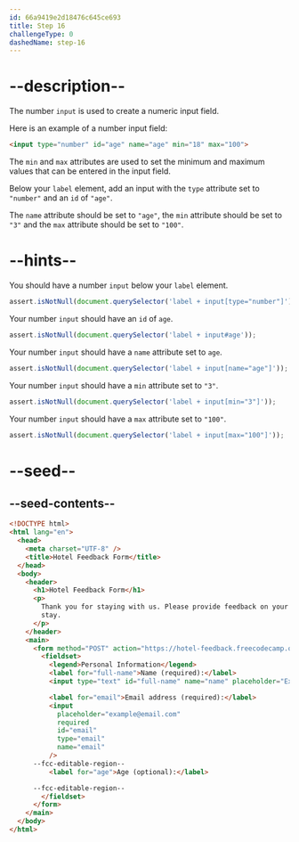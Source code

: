 ```yaml
---
id: 66a9419e2d18476c645ce693
title: Step 16
challengeType: 0
dashedName: step-16
---
```


# --description--

The number `input` is used to create a numeric input field. 

Here is an example of a number input field:

```html
<input type="number" id="age" name="age" min="18" max="100">
```

The `min` and `max` attributes are used to set the minimum and maximum values that can be entered in the input field.

Below your `label` element, add an input with the `type` attribute set to `"number"` and an `id` of `"age"`.

The `name` attribute should be set to `"age"`, the `min` attribute should be set to `"3"` and the `max` attribute should be set to `"100"`.

# --hints--

You should have a number `input` below your `label` element.

```js
assert.isNotNull(document.querySelector('label + input[type="number"]'));
```

Your number `input` should have an `id` of `age`.

```js
assert.isNotNull(document.querySelector('label + input#age'));
```

Your number `input` should have a `name` attribute set to `age`.

```js
assert.isNotNull(document.querySelector('label + input[name="age"]'));
```

Your number `input` should have a `min` attribute set to `"3"`.

```js
assert.isNotNull(document.querySelector('label + input[min="3"]'));
```

Your number `input` should have a `max` attribute set to `"100"`.

```js
assert.isNotNull(document.querySelector('label + input[max="100"]'));
```

# --seed--

## --seed-contents--

```html
<!DOCTYPE html>
<html lang="en">
  <head>
    <meta charset="UTF-8" />
    <title>Hotel Feedback Form</title>
  </head>
  <body>
    <header>
      <h1>Hotel Feedback Form</h1>
      <p>
        Thank you for staying with us. Please provide feedback on your recent
        stay.
      </p>
    </header>
    <main>
      <form method="POST" action="https://hotel-feedback.freecodecamp.org">
        <fieldset>
          <legend>Personal Information</legend>
          <label for="full-name">Name (required):</label>
          <input type="text" id="full-name" name="name" placeholder="Ex. John Doe" required>

          <label for="email">Email address (required):</label>
          <input
            placeholder="example@email.com"
            required
            id="email"
            type="email"
            name="email"
          />
      --fcc-editable-region--
          <label for="age">Age (optional):</label>

      --fcc-editable-region--
        </fieldset>
      </form>
    </main>
  </body>
</html>
```
